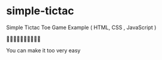 # simple-tictac

Simple Tictac Toe Game Example 
( HTML, CSS , JavaScript )

🐱‍👤🐱‍👤🐱‍👤🐱‍👤🐱‍👤

You can make it too very easy
